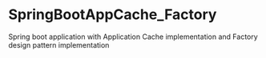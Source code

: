# SpringBootAppCache_Factory
Spring boot application with Application Cache implementation and Factory design pattern implementation
